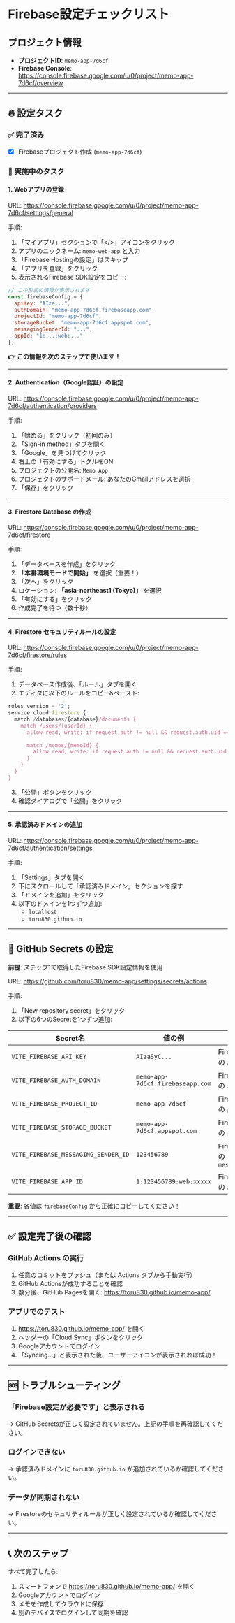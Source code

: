 # Firebase設定チェックリスト

## プロジェクト情報
- **プロジェクトID**: `memo-app-7d6cf`
- **Firebase Console**: https://console.firebase.google.com/u/0/project/memo-app-7d6cf/overview

---

## 🔥 設定タスク

### ✅ 完了済み
- [x] Firebaseプロジェクト作成 (`memo-app-7d6cf`)

### 📝 実施中のタスク

#### 1. Webアプリの登録
URL: https://console.firebase.google.com/u/0/project/memo-app-7d6cf/settings/general

手順:
1. 「マイアプリ」セクションで「</>」アイコンをクリック
2. アプリのニックネーム: `memo-web-app` と入力
3. 「Firebase Hostingの設定」はスキップ
4. 「アプリを登録」をクリック
5. 表示されるFirebase SDK設定をコピー:

```javascript
// この形式の情報が表示されます
const firebaseConfig = {
  apiKey: "AIza...",
  authDomain: "memo-app-7d6cf.firebaseapp.com",
  projectId: "memo-app-7d6cf",
  storageBucket: "memo-app-7d6cf.appspot.com",
  messagingSenderId: "...",
  appId: "1:...:web:..."
};
```

**👉 この情報を次のステップで使います！**

---

#### 2. Authentication（Google認証）の設定
URL: https://console.firebase.google.com/u/0/project/memo-app-7d6cf/authentication/providers

手順:
1. 「始める」をクリック（初回のみ）
2. 「Sign-in method」タブを開く
3. 「Google」を見つけてクリック
4. 右上の「有効にする」トグルをON
5. プロジェクトの公開名: `Memo App`
6. プロジェクトのサポートメール: あなたのGmailアドレスを選択
7. 「保存」をクリック

---

#### 3. Firestore Database の作成
URL: https://console.firebase.google.com/u/0/project/memo-app-7d6cf/firestore

手順:
1. 「データベースを作成」をクリック
2. **「本番環境モードで開始」** を選択（重要！）
3. 「次へ」をクリック
4. ロケーション: **「asia-northeast1 (Tokyo)」** を選択
5. 「有効にする」をクリック
6. 作成完了を待つ（数十秒）

---

#### 4. Firestore セキュリティルールの設定
URL: https://console.firebase.google.com/u/0/project/memo-app-7d6cf/firestore/rules

手順:
1. データベース作成後、「ルール」タブを開く
2. エディタに以下のルールをコピー&ペースト:

```javascript
rules_version = '2';
service cloud.firestore {
  match /databases/{database}/documents {
    match /users/{userId} {
      allow read, write: if request.auth != null && request.auth.uid == userId;
      
      match /memos/{memoId} {
        allow read, write: if request.auth != null && request.auth.uid == userId;
      }
    }
  }
}
```

3. 「公開」ボタンをクリック
4. 確認ダイアログで「公開」をクリック

---

#### 5. 承認済みドメインの追加
URL: https://console.firebase.google.com/u/0/project/memo-app-7d6cf/authentication/settings

手順:
1. 「Settings」タブを開く
2. 下にスクロールして「承認済みドメイン」セクションを探す
3. 「ドメインを追加」をクリック
4. 以下のドメインを1つずつ追加:
   - `localhost`
   - `toru830.github.io`

---

## 🔑 GitHub Secrets の設定

**前提**: ステップ1で取得したFirebase SDK設定情報を使用

URL: https://github.com/toru830/memo-app/settings/secrets/actions

手順:
1. 「New repository secret」をクリック
2. 以下の6つのSecretを1つずつ追加:

| Secret名 | 値の例 | 説明 |
|---------|--------|------|
| `VITE_FIREBASE_API_KEY` | `AIzaSyC...` | Firebase SDK設定の `apiKey` |
| `VITE_FIREBASE_AUTH_DOMAIN` | `memo-app-7d6cf.firebaseapp.com` | Firebase SDK設定の `authDomain` |
| `VITE_FIREBASE_PROJECT_ID` | `memo-app-7d6cf` | Firebase SDK設定の `projectId` |
| `VITE_FIREBASE_STORAGE_BUCKET` | `memo-app-7d6cf.appspot.com` | Firebase SDK設定の `storageBucket` |
| `VITE_FIREBASE_MESSAGING_SENDER_ID` | `123456789` | Firebase SDK設定の `messagingSenderId` |
| `VITE_FIREBASE_APP_ID` | `1:123456789:web:xxxxx` | Firebase SDK設定の `appId` |

**重要**: 各値は `firebaseConfig` から正確にコピーしてください！

---

## ✅ 設定完了後の確認

### GitHub Actions の実行
1. 任意のコミットをプッシュ（または Actions タブから手動実行）
2. GitHub Actionsが成功することを確認
3. 数分後、GitHub Pagesを開く: https://toru830.github.io/memo-app/

### アプリでのテスト
1. https://toru830.github.io/memo-app/ を開く
2. ヘッダーの「Cloud Sync」ボタンをクリック
3. Googleアカウントでログイン
4. 「Syncing...」と表示された後、ユーザーアイコンが表示されれば成功！

---

## 🆘 トラブルシューティング

### 「Firebase設定が必要です」と表示される
→ GitHub Secretsが正しく設定されていません。上記の手順を再確認してください。

### ログインできない
→ 承認済みドメインに `toru830.github.io` が追加されているか確認してください。

### データが同期されない
→ Firestoreのセキュリティルールが正しく設定されているか確認してください。

---

## 📞 次のステップ

すべて完了したら:
1. スマートフォンで https://toru830.github.io/memo-app/ を開く
2. Googleアカウントでログイン
3. メモを作成してクラウドに保存
4. 別のデバイスでログインして同期を確認

